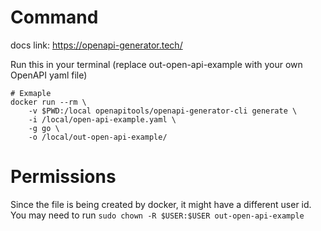 # Command
docs link: https://openapi-generator.tech/

Run this in your terminal (replace out-open-api-example with your own OpenAPI yaml file)

```
# Exmaple
docker run --rm \
    -v $PWD:/local openapitools/openapi-generator-cli generate \
    -i /local/open-api-example.yaml \
    -g go \
    -o /local/out-open-api-example/
```

# Permissions
Since the file is being created by docker, it might have a different user id. You may need to run `sudo chown -R $USER:$USER out-open-api-example`
